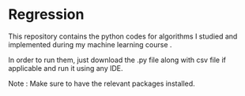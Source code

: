 # Regression

This repository contains the python codes for algorithms I studied and implemented during my machine learning course .

In order to run them, just download the .py file along with csv file if applicable and run it using any IDE.

Note : Make sure to have the relevant packages installed.

